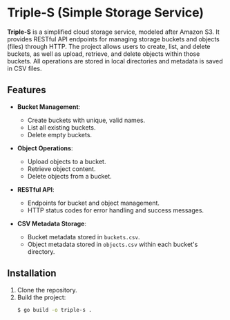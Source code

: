 # Triple-S (Simple Storage Service)

**Triple-S** is a simplified cloud storage service, modeled after Amazon S3. It provides RESTful API endpoints for managing storage buckets and objects (files) through HTTP. The project allows users to create, list, and delete buckets, as well as upload, retrieve, and delete objects within those buckets. All operations are stored in local directories and metadata is saved in CSV files.

## Features

- **Bucket Management**: 
  - Create buckets with unique, valid names.
  - List all existing buckets.
  - Delete empty buckets.

- **Object Operations**:
  - Upload objects to a bucket.
  - Retrieve object content.
  - Delete objects from a bucket.

- **RESTful API**:
  - Endpoints for bucket and object management.
  - HTTP status codes for error handling and success messages.
  
- **CSV Metadata Storage**:
  - Bucket metadata stored in `buckets.csv`.
  - Object metadata stored in `objects.csv` within each bucket's directory.

## Installation

1. Clone the repository.
2. Build the project:
   ```bash
   $ go build -o triple-s .



